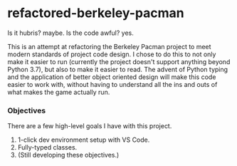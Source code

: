 # refactored-berkeley-pacman
Is it hubris? maybe. Is the code awful? yes.

This is an attempt at refactoring the Berkeley Pacman project to meet modern standards of project code design. I chose to do this to not only make it easier to run (currently the project doesn't support anything beyond Python 3.7), but also to make it easier to read. The advent of Python typing and the application of better object oriented design will make this code easier to work with, without having to understand all the ins and outs of what makes the game actually run.

### Objectives
There are a few high-level goals I have with this project.

1. 1-click dev environment setup with VS Code.
2. Fully-typed classes.
3. (Still developing these objectives.)
